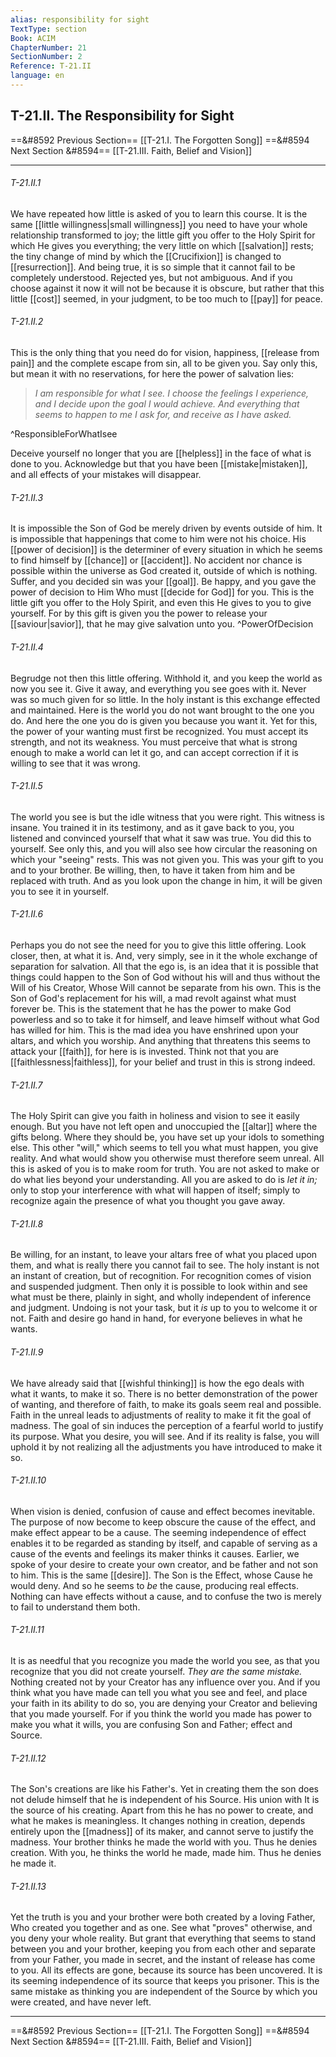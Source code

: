 ```yaml
---
alias: responsibility for sight
TextType: section
Book: ACIM
ChapterNumber: 21
SectionNumber: 2
Reference: T-21.II
language: en
---
```

## T-21.II. The Responsibility for Sight

==&#8592 Previous Section== [[T-21.I. The Forgotten Song]]
==&#8594 Next Section &#8594== [[T-21.III. Faith, Belief and Vision]]

***
###### T-21.II.1
We have repeated how little is asked of you to learn this course. It is the same [[little willingness|small willingness]] you need to have your whole relationship transformed to joy; the little gift you offer to the Holy Spirit for which He gives you everything; the very little on which [[salvation]] rests; the tiny change of mind by which the [[Crucifixion]] is changed to [[resurrection]]. And being true, it is so simple that it cannot fail to be completely understood. Rejected yes, but not ambiguous. And if you choose against it now it will not be because it is obscure, but rather that this little [[cost]] seemed, in your judgment, to be too much to [[pay]] for peace.

###### T-21.II.2
This is the only thing that you need do for vision, happiness, [[release from pain]] and the complete escape from sin, all to be given you. Say only this, but mean it with no reservations, for here the power of salvation lies:

>_I am responsible for what I see.
>I choose the feelings I experience, and I decide upon the goal I would achieve.
>And everything that seems to happen to me
>I ask for, and receive as I have asked._

^ResponsibleForWhatIsee

Deceive yourself no longer that you are [[helpless]] in the face of what is done to you. Acknowledge but that you have been [[mistake|mistaken]], and all effects of your mistakes will disappear.

###### T-21.II.3
It is impossible the Son of God be merely driven by events outside of him. It is impossible that happenings that come to him were not his choice. His [[power of decision]] is the determiner of every situation in which he seems to find himself by [[chance]] or [[accident]]. No accident nor chance is possible within the universe as God created it, outside of which is nothing. Suffer, and you decided sin was your [[goal]]. Be happy, and you gave the power of decision to Him Who must [[decide for God]] for you. This is the little gift you offer to the Holy Spirit, and even this He gives to you to give yourself. For by this gift is given you the power to release your [[saviour|savior]], that he may give salvation unto you. ^PowerOfDecision

###### T-21.II.4
Begrudge not then this little offering. Withhold it, and you keep the world as now you see it. Give it away, and everything you see goes with it. Never was so much given for so little. In the holy instant is this exchange effected and maintained. Here is the world you do not want brought to the one you do. And here the one you do is given you because you want it. Yet for this, the power of your wanting must first be recognized. You must accept its strength, and not its weakness. You must perceive that what is strong enough to make a world can let it go, and can accept correction if it is willing to see that it was wrong.

###### T-21.II.5
The world you see is but the idle witness that you were right. This witness is insane. You trained it in its testimony, and as it gave back to you, you listened and convinced yourself that what it saw was true. You did this to yourself. See only this, and you will also see how circular the reasoning on which your "seeing" rests. This was not given you. This was your gift to you and to your brother. Be willing, then, to have it taken from him and be replaced with truth. And as you look upon the change in him, it will be given you to see it in yourself.

###### T-21.II.6
Perhaps you do not see the need for you to give this little offering. Look closer, then, at what it is. And, very simply, see in it the whole exchange of separation for salvation. All that the ego is, is an idea that it is possible that things could happen to the Son of God without his will and thus without the Will of his Creator, Whose Will cannot be separate from his own. This is the Son of God's replacement for his will, a mad revolt against what must forever be. This is the statement that he has the power to make God powerless and so to take it for himself, and leave himself without what God has willed for him. This is the mad idea you have enshrined upon your altars, and which you worship. And anything that threatens this seems to attack your [[faith]], for here is is invested. Think not that you are [[faithlessness|faithless]], for your belief and trust in this is strong indeed.

###### T-21.II.7
The Holy Spirit can give you faith in holiness and vision to see it easily enough. But you have not left open and unoccupied the [[altar]] where the gifts belong. Where they should be, you have set up your  idols to something else. This other "will," which seems to tell you what must happen, you give reality. And what would show you otherwise must therefore seem unreal. All this is asked of you is to make room for truth. You are not asked to make or do what lies beyond your understanding. All you are asked to do is _let it in;_ only to stop your interference with what will happen of itself; simply to recognize again the presence of what you thought you gave away.

###### T-21.II.8
Be willing, for an instant, to leave your altars free of what you placed upon them, and what is really there you cannot fail to see. The holy instant is not an instant of creation, but of recognition. For recognition comes of vision and suspended judgment. Then only it is possible to look within and see what must be there, plainly in sight, and wholly independent of inference and judgment. Undoing is not your task, but it _is_ up to you to welcome it or not. Faith and desire go hand in hand, for everyone believes in what he wants.

###### T-21.II.9
We have already said that [[wishful thinking]] is how the ego deals with what it wants, to make it so. There is no better demonstration of the power of wanting, and therefore of faith, to make its goals seem real and possible. Faith in the unreal leads to adjustments of reality to make it fit the goal of madness. The goal of sin induces the perception of a fearful world to justify its purpose. What you desire, you will see. And if its reality is false, you will uphold it by not realizing all the adjustments you have introduced to make it so.

###### T-21.II.10
When vision is denied, confusion of cause and effect becomes inevitable. The purpose of now become to keep obscure the cause of the effect, and make effect appear to be a cause. The seeming independence of effect enables it to be regarded as standing by itself, and capable of serving as a cause of the events and feelings its maker thinks it causes. Earlier, we spoke of your desire to create your own creator, and be father and not son to him. This is the same [[desire]]. The Son is the Effect, whose Cause he would deny. And so he seems to _be_ the cause, producing real effects. Nothing can have effects without a cause, and to confuse the two is merely to fail to understand them both.

###### T-21.II.11
It is as needful that you recognize you made the world you see, as that you recognize that you did not create yourself. _They are the same mistake._ Nothing created not by your Creator has any influence over you. And if you think what you have made can tell you what you see and feel, and place your faith in its ability to do so, you are denying your Creator and believing that you made yourself. For if you think the world you made has power to make you what it wills, you are confusing Son and Father; effect and Source. 

###### T-21.II.12
The Son's creations are like his Father's. Yet in creating them the son does not delude himself that he is independent of his Source. His union with It is the source of his creating. Apart from this he has no power to create, and what he makes is meaningless. It changes nothing in creation, depends entirely upon the [[madness]] of its maker, and cannot serve to justify the madness. Your brother thinks he made the world with you. Thus he denies creation. With you, he thinks the world he made, made him. Thus he denies he made it.

###### T-21.II.13
Yet the truth is you and your brother were both created by a loving Father, Who created you together and as one. See what "proves" otherwise, and you deny your whole reality. But grant that everything that seems to stand between you and your brother, keeping you from each other and separate from your Father, you made in secret, and the instant of release has come to you. All its effects are gone, because its source has been uncovered. It is its seeming independence of its source that keeps you prisoner. This is the same mistake as thinking you are independent of the Source by which you were created, and have never left.


***

==&#8592 Previous Section== [[T-21.I. The Forgotten Song]]
==&#8594 Next Section &#8594== [[T-21.III. Faith, Belief and Vision]]
